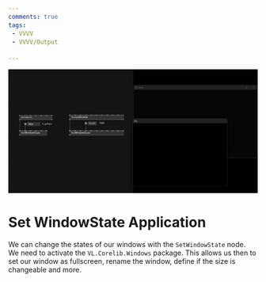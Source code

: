 ```yaml
---
comments: true
tags:
 - VVVV
 - VVVV/Output

---
```


![Simple Feedback Trails](../img/SetWindowStateApplication.png)

# Set WindowState Application
We can change the states of our windows with the `SetWindowState` node. We need to activate the `VL.Corelib.Windows` package. This allows us then to set our window as fullscreen, rename the window, define if the size is changeable and more.

